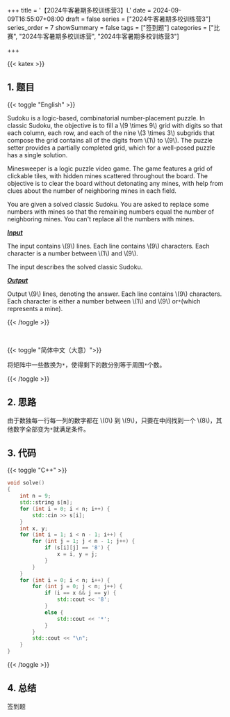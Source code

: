 +++
title = '【2024牛客暑期多校训练营3】L'
date = 2024-09-09T16:55:07+08:00
draft = false
series = ["2024牛客暑期多校训练营3"]
series_order = 7
showSummary = false
tags = ["签到题"]
categories = ["比赛", "2024牛客暑期多校训练营", "2024牛客暑期多校训练营3"]

+++

{{< katex >}}

## 1. 题目

{{< toggle "English" >}}

Sudoku is a logic-based, combinatorial number-placement puzzle. In classic Sudoku, the objective is to fill a \\(9 \times 9\\) grid with digits so that each column, each row, and each of the nine \\(3 \times 3\\) subgrids that compose the grid contains all of the digits from \\(1\\) to \\(9\\). The puzzle setter provides a partially completed grid, which for a well-posed puzzle has a single solution.

Minesweeper is a logic puzzle video game. The game features a grid of clickable tiles, with hidden mines scattered throughout the board. The objective is to clear the board without detonating any mines, with help from clues about the number of neighboring mines in each field. 

You are given a solved classic Sudoku. You are asked to replace some numbers with mines so that the remaining numbers equal the number of neighboring mines. You can't replace all the numbers with mines. 

***<u>Input</u>***

The input contains \\(9\\) lines. Each line contains \\(9\\) characters. Each character is a number between \\(1\\) and \\(9\\). 

The input describes the solved classic Sudoku. 

***<u>Output</u>***

Output \\(9\\) lines, denoting the answer. Each line contains \\(9\\) characters. Each character is either a number between \\(1\\) and \\(9\\) or`*`(which represents a mine). 

{{< /toggle >}}

<br>

{{< toggle "简体中文（大意）">}}

将矩阵中一些数换为`*`，使得剩下的数分别等于周围`*`个数。

{{< /toggle >}}

## 2. 思路

由于数独每一行每一列的数字都在 \\(0\\) 到 \\(9\\)，只要在中间找到一个 \\(8\\)，其他数字全部变为`*`就满足条件。

## 3. 代码

{{< toggle "C++" >}}

```cpp
void solve()
{
    int n = 9;
    std::string s[n];
    for (int i = 0; i < n; i++) {
        std::cin >> s[i];
    }
    int x, y;
    for (int i = 1; i < n - 1; i++) {
        for (int j = 1; j < n - 1; j++) {
            if (s[i][j] == '8') {
                x = i, y = j;
            }
        }
    }
    for (int i = 0; i < n; i++) {
        for (int j = 0; j < n; j++) {
            if (i == x && j == y) {
                std::cout << '8';
            }
            else {
                std::cout << '*';
            }
        }
        std::cout << "\n";
    }
}
```

{{< /toggle >}}

## 4. 总结

签到题
